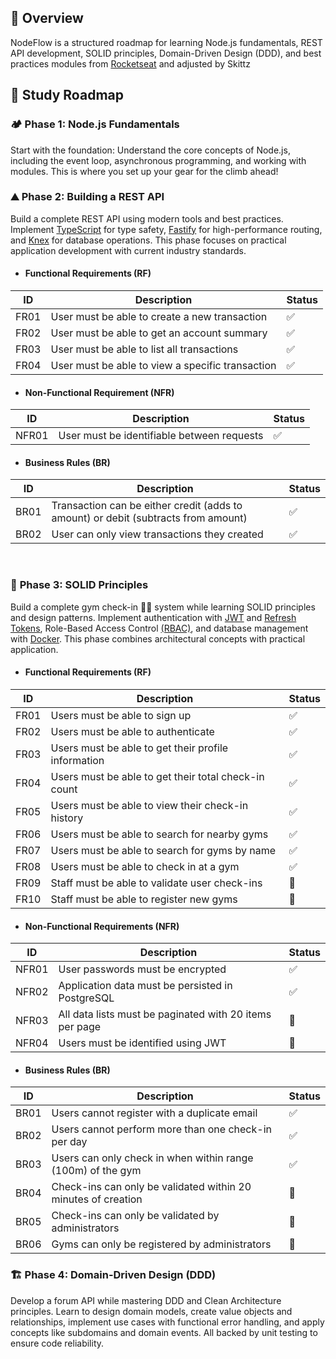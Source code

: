## 📌 Overview

NodeFlow is a structured roadmap for learning Node.js fundamentals, REST API development, SOLID principles, Domain-Driven Design (DDD), and best practices modules from [Rocketseat](https://www.rocketseat.com.br/) and adjusted by Skittz

## 📍 Study Roadmap

### 🏕️ **Phase 1**: Node.js Fundamentals

Start with the foundation: Understand the core concepts of Node.js, including the event loop, asynchronous programming, and working with modules. This is where you set up your gear for the climb ahead!

### ⛰️ **Phase 2**: Building a REST API

Build a complete REST API using modern tools and best practices. Implement [TypeScript](https://www.typescriptlang.org/) for type safety, [Fastify](https://fastify.dev/) for high-performance routing, and [Knex](https://knexjs.org/) for database operations. This phase focuses on practical application development with current industry standards.

- #### Functional Requirements (RF)

| ID   | Description                                      | Status |
| ---- | ------------------------------------------------ | ------ |
| FR01 | User must be able to create a new transaction    | ✅     |
| FR02 | User must be able to get an account summary      | ✅     |
| FR03 | User must be able to list all transactions       | ✅     |
| FR04 | User must be able to view a specific transaction | ✅     |

- #### Non-Functional Requirement (NFR)

| ID    | Description                                | Status |
| ----- | ------------------------------------------ | ------ |
| NFR01 | User must be identifiable between requests | ✅     |

- #### Business Rules (BR)

| ID   | Description                                                                        | Status |
| ---- | ---------------------------------------------------------------------------------- | ------ |
| BR01 | Transaction can be either credit (adds to amount) or debit (subtracts from amount) | ✅     |
| BR02 | User can only view transactions they created                                       | ✅     |

</br>

### 🌄 **Phase 3**: SOLID Principles

Build a complete gym check-in 🏋🏽 system while learning SOLID principles and design patterns. Implement authentication with [JWT](https://pt.wikipedia.org/wiki/JSON_Web_Token) and [Refresh Tokens](https://auth0.com/blog/refresh-tokens-what-are-they-and-when-to-use-them/), Role-Based Access Control [(RBAC)](https://en.wikipedia.org/wiki/Role-based_access_control), and database management with [Docker](https://www.docker.com/). This phase combines architectural concepts with practical application.

- #### Functional Requirements (RF)

| ID   | Description                                          | Status |
| ---- | ---------------------------------------------------- | ------ |
| FR01 | Users must be able to sign up                        | ✅     |
| FR02 | Users must be able to authenticate                   | ✅     |
| FR03 | Users must be able to get their profile information  | ✅     |
| FR04 | Users must be able to get their total check-in count | ✅     |
| FR05 | Users must be able to view their check-in history    | ✅     |
| FR06 | Users must be able to search for nearby gyms         | ✅     |
| FR07 | Users must be able to search for gyms by name        | ✅     |
| FR08 | Users must be able to check in at a gym              | ✅     |
| FR09 | Staff must be able to validate user check-ins        | 🚧     |
| FR10 | Staff must be able to register new gyms              | 🚧     |

- #### Non-Functional Requirements (NFR)

| ID    | Description                                             | Status |
| ----- | ------------------------------------------------------- | ------ |
| NFR01 | User passwords must be encrypted                        | ✅     |
| NFR02 | Application data must be persisted in PostgreSQL        | ✅     |
| NFR03 | All data lists must be paginated with 20 items per page | 🚧     |
| NFR04 | Users must be identified using JWT                      | 🚧     |

- #### Business Rules (BR)

| ID   | Description                                                   | Status |
| ---- | ------------------------------------------------------------- | ------ |
| BR01 | Users cannot register with a duplicate email                  | ✅     |
| BR02 | Users cannot perform more than one check-in per day           | ✅     |
| BR03 | Users can only check in when within range (100m) of the gym   | ✅     |
| BR04 | Check-ins can only be validated within 20 minutes of creation | 🚧     |
| BR05 | Check-ins can only be validated by administrators             | 🚧     |
| BR06 | Gyms can only be registered by administrators                 | 🚧     |

### 🏗️ **Phase 4**: Domain-Driven Design (DDD)

Develop a forum API while mastering DDD and Clean Architecture principles. Learn to design domain models, create value objects and relationships, implement use cases with functional error handling, and apply concepts like subdomains and domain events. All backed by unit testing to ensure code reliability.

